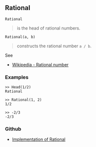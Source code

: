 ## Rational

```
Rational
```

> is the head of rational numbers.

```
Rational(a, b)
```

> constructs the rational number `a / b`.

See 
* [Wikipedia - Rational number](https://en.wikipedia.org/wiki/Rational_number)

### Examples

```
>> Head(1/2)
Rational

>> Rational(1, 2)
1/2

>> -2/3
-2/3
```

### Github

* [Implementation of Rational](https://github.com/axkr/symja_android_library/blob/master/symja_android_library/matheclipse-core/src/main/java/org/matheclipse/core/builtin/Arithmetic.java#L4749) 
